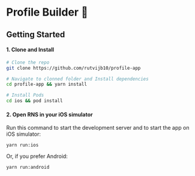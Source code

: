 # Profile Builder 🚀
## Getting Started

#### 1. Clone and Install

```bash
# Clone the repo
git clone https://github.com/rutvijb10/profile-app

# Navigate to clonned folder and Install dependencies
cd profile-app && yarn install

# Install Pods
cd ios && pod install
```

#### 2. Open RNS in your iOS simulator

Run this command to start the development server and to start the app on iOS simulator:
```
yarn run:ios
```

Or, if you prefer Android:
```
yarn run:android
```